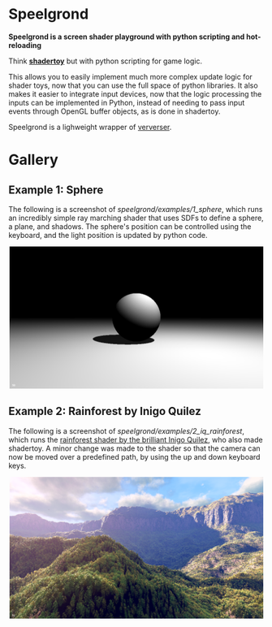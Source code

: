 # Speelgrond

**Speelgrond is a screen shader playground with python scripting and hot-reloading** 

Think **[shadertoy](https://www.shadertoy.com/)**  but with python scripting for game logic.  

This allows you to easily implement much more complex update logic for shader toys, 
now that you can use the full space of python libraries. 
It also makes it easier to integrate input devices, now that the logic processing the inputs can be implemented in Python, 
instead of needing to pass input events through OpenGL buffer objects, as is done in shadertoy. 

Speelgrond is a lighweight wrapper of [ververser](https://github.com/berryvansomeren/ververser). 

# Gallery

## Example 1: Sphere

The following is a screenshot of _speelgrond/examples/1_sphere_, 
which runs an incredibly simple ray marching shader that uses SDFs to define a sphere, a plane, and shadows. 
The sphere's position can be controlled using the keyboard, and the light position is updated by python code. 

<p align="center">
  <img src="speelgrond/examples/1_sphere/screenshot.png" width="500">
</p>

## Example 2: Rainforest by Inigo Quilez

The following is a screenshot of _speelgrond/examples/2_iq_rainforest_, 
which runs the [rainforest shader by the brilliant Inigo Quilez](https://www.youtube.com/watch?v=BFld4EBO2RE), 
who also made shadertoy. 
A minor change was made to the shader so that the camera can now be moved over a predefined path,
by using the up and down keyboard keys. 

<p align="center">
  <img src="speelgrond/examples/2_iq_rainforest/screenshot.png" width="500">
</p>